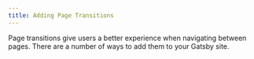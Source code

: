 ```yaml
---
title: Adding Page Transitions
---
```


Page transitions give users a better experience when navigating between pages. There are a number of ways to add them to your Gatsby site.

<GuideList slug={props.slug} />
